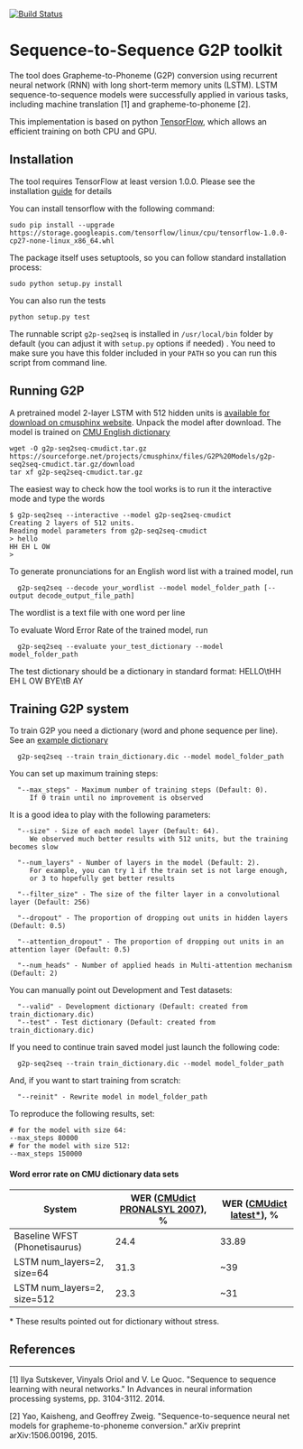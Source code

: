 [![Build Status](https://travis-ci.org/cmusphinx/g2p-seq2seq.svg?branch=master)](https://travis-ci.org/cmusphinx/g2p-seq2seq)

# Sequence-to-Sequence G2P toolkit

The tool does Grapheme-to-Phoneme (G2P) conversion using recurrent
neural network (RNN) with long short-term memory units (LSTM). LSTM
sequence-to-sequence models were successfully applied in various tasks,
including machine translation [1] and grapheme-to-phoneme [2].

This implementation is based on python
[TensorFlow](https://www.tensorflow.org/tutorials/seq2seq/),
which allows an efficient training on both CPU and GPU.

## Installation

The tool requires TensorFlow at least version 1.0.0. Please see the installation
[guide](https://www.tensorflow.org/install/)
for details

You can install tensorflow with the following command:

```
sudo pip install --upgrade https://storage.googleapis.com/tensorflow/linux/cpu/tensorflow-1.0.0-cp27-none-linux_x86_64.whl
```

The package itself uses setuptools, so you can follow standard installation process:

```
sudo python setup.py install
```

You can also run the tests

```
python setup.py test
```

The runnable script `g2p-seq2seq` is installed in  `/usr/local/bin` folder by default (you can adjust it with `setup.py` options if needed) . You need to make sure you have this folder included in your `PATH` so you can run this script from command line.

## Running G2P

A pretrained model 2-layer LSTM with 512 hidden units is [available for download on cmusphinx website](https://sourceforge.net/projects/cmusphinx/files/G2P%20Models/g2p-seq2seq-cmudict.tar.gz/download).
Unpack the model after download. The model is trained on [CMU English dictionary](http://github.com/cmusphinx/cmudict)

```
wget -O g2p-seq2seq-cmudict.tar.gz https://sourceforge.net/projects/cmusphinx/files/G2P%20Models/g2p-seq2seq-cmudict.tar.gz/download 
tar xf g2p-seq2seq-cmudict.tar.gz
```

The easiest way to check how the tool works is to run it the interactive mode and type the words

```
$ g2p-seq2seq --interactive --model g2p-seq2seq-cmudict
Creating 2 layers of 512 units.
Reading model parameters from g2p-seq2seq-cmudict
> hello
HH EH L OW
>
```

To generate pronunciations for an English word list with a trained model, run

```
  g2p-seq2seq --decode your_wordlist --model model_folder_path [--output decode_output_file_path]

```
The wordlist is a text file with one word per line


To evaluate Word Error Rate of the trained model, run

```
  g2p-seq2seq --evaluate your_test_dictionary --model model_folder_path

```
The test dictionary should be a dictionary in standard format:
HELLO\tHH EH L OW
BYE\tB AY


## Training G2P system

To train G2P you need a dictionary (word and phone sequence per line).
See an [example dictionary](http://github.com/cmusphinx/cmudict)

```
  g2p-seq2seq --train train_dictionary.dic --model model_folder_path
```

You can set up maximum training steps:
```
  "--max_steps" - Maximum number of training steps (Default: 0).
     If 0 train until no improvement is observed
```

It is a good idea to play with the following parameters:
```
  "--size" - Size of each model layer (Default: 64).
     We observed much better results with 512 units, but the training becomes slow

  "--num_layers" - Number of layers in the model (Default: 2). 
     For example, you can try 1 if the train set is not large enough, 
     or 3 to hopefully get better results

  "--filter_size" - The size of the filter layer in a convolutional layer (Default: 256)

  "--dropout" - The proportion of dropping out units in hidden layers (Default: 0.5)

  "--attention_dropout" - The proportion of dropping out units in an attention layer (Default: 0.5)

  "--num_heads" - Number of applied heads in Multi-attention mechanism (Default: 2)
```

You can manually point out Development and Test datasets:
```
  "--valid" - Development dictionary (Default: created from train_dictionary.dic)
  "--test" - Test dictionary (Default: created from train_dictionary.dic)
```

If you need to continue train saved model just launch the following code:
```
  g2p-seq2seq --train train_dictionary.dic --model model_folder_path
```

And, if you want to start training from scratch:
```
  "--reinit" - Rewrite model in model_folder_path
```

To reproduce the following results, set:
```
# for the model with size 64:
--max_steps 80000
# for the model with size 512:
--max_steps 150000
```

#### Word error rate on CMU dictionary data sets

System | WER ([CMUdict PRONALSYL 2007](https://sourceforge.net/projects/cmusphinx/files/G2P%20Models/phonetisaurus-cmudict-split.tar.gz)), % | WER ([CMUdict latest\*](https://github.com/cmusphinx/cmudict)), %
--- | --- | ---
Baseline WFST (Phonetisaurus) | 24.4 | 33.89
LSTM num_layers=2, size=64    | 31.3 | ~39
LSTM num_layers=2, size=512   | 23.3 | ~31
\* These results pointed out for dictionary without stress.

## References
---------------------------------------

[1] Ilya Sutskever, Vinyals Oriol and V. Le Quoc. "Sequence to sequence
learning with neural networks." In Advances in neural information
processing systems, pp. 3104-3112. 2014.

[2] Yao, Kaisheng, and Geoffrey Zweig. "Sequence-to-sequence neural net
models for grapheme-to-phoneme conversion." arXiv preprint
arXiv:1506.00196, 2015.

